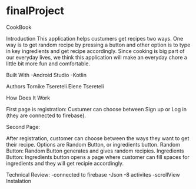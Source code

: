 # finalProject

CookBook

Introduction
This application helps custumers get recipes two ways. One way is to get random recipe by pressing a button and
other option is to type in key ingredients and get recipe accordingly. Since cooking is big part of our everyday lives,
we think this application will make an everyday chore a little bit more fun and comfortable.


Built With
-Android Studio
-Kotlin

Authors
Tornike Tsereteli
Elene Tsereteli

How Does It Work

First page is registration:
Custumer can choose between Sign up or Log in (they are connected to firebase).

Second Page:

After registration, customer can choose between the ways they want to get their recipe. Options are Random Button,
or ingredients button.
Random Button:
Random Button generates and gives random recipies.
Ingredients Button:
Ingredients button opens a page where customer can
fill spaces for ingredients and they will get recipie accordingly.

Technical Review:
-connected to firebase
-Json
-8 activites
-scrollView
Instalation
